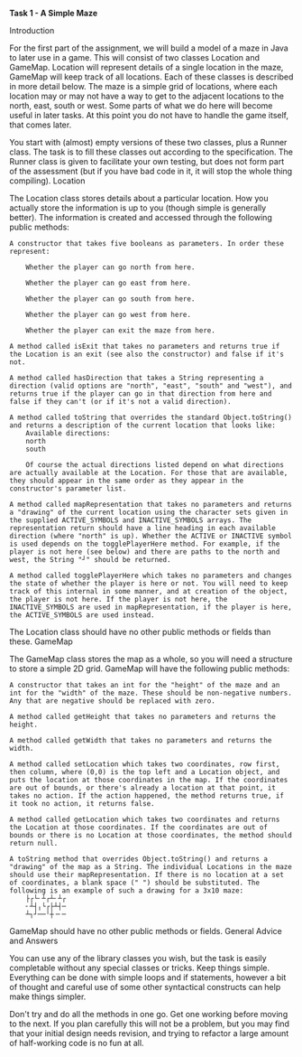 <b>Task 1 - A Simple Maze</b>

Introduction

For the first part of the assignment, we will build a model of a maze in Java to later use in a game. This will consist of two classes Location and GameMap. Location will represent details of a single location in the maze, GameMap will keep track of all locations. Each of these classes is described in more detail below. The maze is a simple grid of locations, where each location may or may not have a way to get to the adjacent locations to the north, east, south or west. Some parts of what we do here will become useful in later tasks. At this point you do not have to handle the game itself, that comes later.

You start with (almost) empty versions of these two classes, plus a Runner class. The task is to fill these classes out according to the specification. The Runner class is given to facilitate your own testing, but does not form part of the assessment (but if you have bad code in it, it will stop the whole thing compiling).
Location

The Location class stores details about a particular location. How you actually store the information is up to you (though simple is generally better). The information is created and accessed through the following public methods:

    A constructor that takes five booleans as parameters. In order these represent:

        Whether the player can go north from here.

        Whether the player can go east from here.

        Whether the player can go south from here.

        Whether the player can go west from here.

        Whether the player can exit the maze from here.

    A method called isExit that takes no parameters and returns true if the Location is an exit (see also the constructor) and false if it's not.

    A method called hasDirection that takes a String representing a direction (valid options are "north", "east", "south" and "west"), and returns true if the player can go in that direction from here and false if they can't (or if it's not a valid direction).

    A method called toString that overrides the standard Object.toString() and returns a description of the current location that looks like:
        Available directions:
        north
        south

        Of course the actual directions listed depend on what directions are actually available at the Location. For those that are available, they should appear in the same order as they appear in the constructor's parameter list.

    A method called mapRepresentation that takes no parameters and returns a "drawing" of the current location using the character sets given in the supplied ACTIVE_SYMBOLS and INACTIVE_SYMBOLS arrays. The representation return should have a line heading in each available direction (where "north" is up). Whether the ACTIVE or INACTIVE symbol is used depends on the togglePlayerHere method. For example, if the player is not here (see below) and there are paths to the north and west, the String "┘" should be returned.

    A method called togglePlayerHere which takes no parameters and changes the state of whether the player is here or not. You will need to keep track of this internal in some manner, and at creation of the object, the player is not here. If the player is not here, the INACTIVE_SYMBOLS are used in mapRepresentation, if the player is here, the ACTIVE_SYMBOLS are used instead.

The Location class should have no other public methods or fields than these.
GameMap

The GameMap class stores the map as a whole, so you will need a structure to store a simple 2D grid. GameMap will have the following public methods:

    A constructor that takes an int for the "height" of the maze and an int for the "width" of the maze. These should be non-negative numbers. Any that are negative should be replaced with zero.

    A method called getHeight that takes no parameters and returns the height.

    A method called getWidth that takes no parameters and returns the width.

    A method called setLocation which takes two coordinates, row first, then column, where (0,0) is the top left and a Location object, and puts the location at those coordinates in the map. If the coordinates are out of bounds, or there's already a location at that point, it takes no action. If the action happened, the method returns true, if it took no action, it returns false.

    A method called getLocation which takes two coordinates and returns the Location at those coordinates. If the coordinates are out of bounds or there is no Location at those coordinates, the method should return null.

    A toString method that overrides Object.toString() and returns a "drawing" of the map as a String. The individual Locations in the maze should use their mapRepresentation. If there is no location at a set of coordinates, a blank space (" ") should be substituted. The following is an example of such a drawing for a 3x10 maze:
        ├┌└╴┴┌┴╴┴┌
        ╴┴┤╷└┌├┴┤─
        ┴┐┘──╵┼╶╴─

GameMap should have no other public methods or fields.
General Advice and Answers

You can use any of the library classes you wish, but the task is easily completable without any special classes or tricks. Keep things simple. Everything can be done with simple loops and if statements, however a bit of thought and careful use of some other syntactical constructs can help make things simpler.

Don't try and do all the methods in one go. Get one working before moving to the next. If you plan carefully this will not be a problem, but you may find that your initial design needs revision, and trying to refactor a large amount of half-working code is no fun at all.